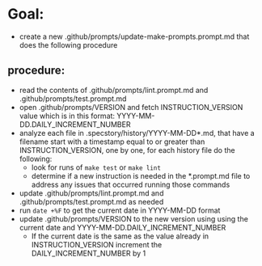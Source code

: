# Goal:
- create a new .github/prompts/update-make-prompts.prompt.md that does the following procedure

## procedure:
- read the contents of .github/prompts/lint.prompt.md and .github/prompts/test.prompt.md
- open .github/prompts/VERSION and fetch INSTRUCTION_VERSION value which is in this format: YYYY-MM-DD.DAILY_INCREMENT_NUMBER
- analyze each file in .specstory/history/YYYY-MM-DD*.md, that have a filename start with a timestamp equal to or greater than INSTRUCTION_VERSION, one by one, for each history file do the following:
    - look for runs of `make test` or `make lint` 
    - determine if a new instruction is needed in the *.prompt.md file to address any issues that occurred running those commands
- update .github/prompts/lint.prompt.md and .github/prompts/test.prompt.md as needed
- run `date +%F` to get the current date in YYYY-MM-DD format
- update .github/prompts/VERSION to the new version using using the current date and YYYY-MM-DD.DAILY_INCREMENT_NUMBER  
  - If the current date is the same as the value already in INSTRUCTION_VERSION increment the DAILY_INCREMENT_NUMBER by 1
